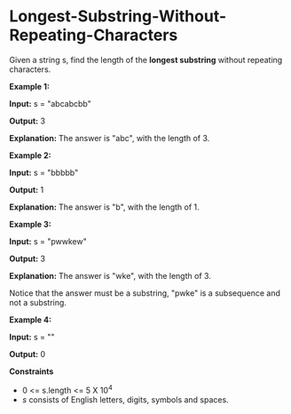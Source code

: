 # Longest-Substring-Without-Repeating-Characters

Given a string s, find the length of the **longest substring** without repeating characters.

 

**Example 1:**

**Input:** s = "abcabcbb"

**Output:** 3

**Explanation:** The answer is "abc", with the length of 3.

**Example 2:**

**Input:** s = "bbbbb"

**Output:** 1

**Explanation:** The answer is "b", with the length of 1.

**Example 3:**

**Input:** s = "pwwkew"

**Output:** 3

**Explanation:** The answer is "wke", with the length of 3.

Notice that the answer must be a substring, "pwke" is a subsequence and not a substring.

**Example 4:**

**Input:** s = ""

**Output:** 0
 

**Constraints**

- 0 <= s.length <= 5 X 10<sup>4</sup>
- *s* consists of English letters, digits, symbols and spaces.
